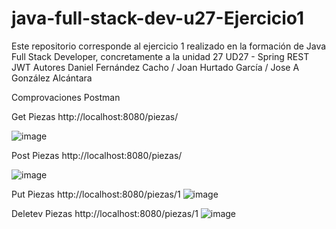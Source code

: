 # java-full-stack-dev-u27-Ejercicio1
Este repositorio corresponde al ejercicio 1 realizado en la formación de Java Full Stack Developer, concretamente a la unidad 27 UD27 - Spring REST JWT Autores Daniel Fernández Cacho / Joan Hurtado García / Jose A González Alcántara

Comprovaciones Postman

Get Piezas
http://localhost:8080/piezas/

![image](https://user-images.githubusercontent.com/65864090/170499664-2b33d21d-1de7-47ba-9905-d109439c7ebe.png)

Post Piezas
http://localhost:8080/piezas/

![image](https://user-images.githubusercontent.com/65864090/170499875-0569b9d9-066a-4696-9663-e3eceac43b91.png)

Put Piezas
http://localhost:8080/piezas/1
![image](https://user-images.githubusercontent.com/65864090/170500067-503a6ee4-ac56-490e-a841-1ff8d6e70269.png)

Deletev Piezas
http://localhost:8080/piezas/1
![image](https://user-images.githubusercontent.com/65864090/170500357-6406cc0c-addf-4016-84ff-addde6810e04.png)
